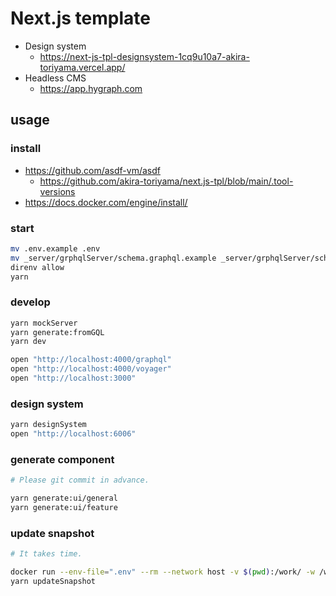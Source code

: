 # Next.js template

- Design system
  - https://next-js-tpl-designsystem-1cq9u10a7-akira-toriyama.vercel.app/
- Headless CMS
  - https://app.hygraph.com

## usage

### install

- https://github.com/asdf-vm/asdf
  - https://github.com/akira-toriyama/next.js-tpl/blob/main/.tool-versions
- https://docs.docker.com/engine/install/

### start

```bash
mv .env.example .env
mv _server/grphqlServer/schema.graphql.example _server/grphqlServer/schema.graphql
direnv allow
yarn
```

### develop

```bash
yarn mockServer
yarn generate:fromGQL
yarn dev

open "http://localhost:4000/graphql"
open "http://localhost:4000/voyager"
open "http://localhost:3000"
```

### design system

```bash
yarn designSystem
open "http://localhost:6006"
```

### generate component

```bash
# Please git commit in advance.

yarn generate:ui/general
yarn generate:ui/feature
```

### update snapshot

```bash
# It takes time.

docker run --env-file=".env" --rm --network host -v $(pwd):/work/ -w /work/ -it mcr.microsoft.com/playwright /bin/bash
yarn updateSnapshot
```
